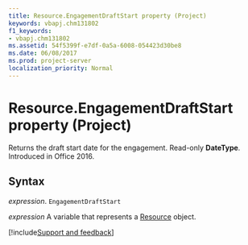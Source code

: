 ```yaml
---
title: Resource.EngagementDraftStart property (Project)
keywords: vbapj.chm131802
f1_keywords:
- vbapj.chm131802
ms.assetid: 54f5399f-e7df-0a5a-6008-054423d30be8
ms.date: 06/08/2017
ms.prod: project-server
localization_priority: Normal
---
```



# Resource.EngagementDraftStart property (Project)

Returns the draft start date for the engagement. Read-only  **DateType**. Introduced in Office 2016.


## Syntax

_expression_. `EngagementDraftStart`

_expression_ A variable that represents a [Resource](./Project.Resource.md) object.

[!include[Support and feedback](~/includes/feedback-boilerplate.md)]